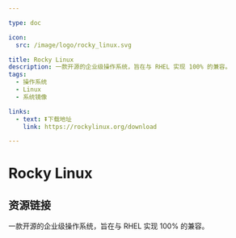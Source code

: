 ```yaml
---

type: doc

icon:
  src: /image/logo/rocky_linux.svg

title: Rocky Linux
description: 一款开源的企业级操作系统，旨在与 RHEL 实现 100% 的兼容。
tags:
  - 操作系统
  - Linux
  - 系统镜像

links:
  - text: ⏬下载地址
    link: https://rockylinux.org/download

---
```


<ShowLogo />

# Rocky Linux

<ShowTags />

<ShowBreadcrumb />

## 资源链接

<ShowLinks />

一款开源的企业级操作系统，旨在与 RHEL 实现 100% 的兼容。
